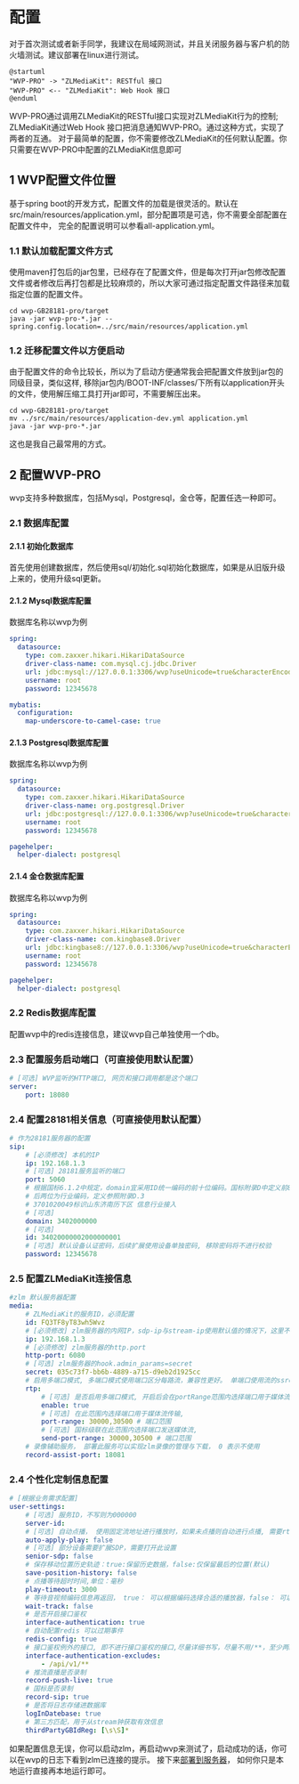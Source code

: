 <!-- 配置 -->
# 配置
对于首次测试或者新手同学，我建议在局域网测试，并且关闭服务器与客户机的防火墙测试。建议部署在linux进行测试。

```plantuml
@startuml
"WVP-PRO" -> "ZLMediaKit": RESTful 接口
"WVP-PRO" <-- "ZLMediaKit": Web Hook 接口
@enduml
```
WVP-PRO通过调用ZLMediaKit的RESTful接口实现对ZLMediaKit行为的控制; ZLMediaKit通过Web Hook 接口把消息通知WVP-PRO。通过这种方式，实现了两者的互通。
对于最简单的配置，你不需要修改ZLMediaKit的任何默认配置。你只需要在WVP-PRO中配置的ZLMediaKit信息即可
## 1 WVP配置文件位置
基于spring boot的开发方式，配置文件的加载是很灵活的。默认在src/main/resources/application.yml，部分配置项是可选，你不需要全部配置在配置文件中，
完全的配置说明可以参看all-application.yml。
### 1.1 默认加载配置文件方式
使用maven打包后的jar包里，已经存在了配置文件，但是每次打开jar包修改配置文件或者修改后再打包都是比较麻烦的，所以大家可通过指定配置文件路径来加载指定位置的配置文件。
```shell
cd wvp-GB28181-pro/target
java -jar wvp-pro-*.jar --spring.config.location=../src/main/resources/application.yml
```
### 1.2 迁移配置文件以方便启动
由于配置文件的命令比较长，所以为了启动方便通常我会把配置文件放到jar包的同级目录，类似这样,
移除jar包内/BOOT-INF/classes/下所有以application开头的文件，使用解压缩工具打开jar即可，不需要解压出来。
```shell
cd wvp-GB28181-pro/target
mv ../src/main/resources/application-dev.yml application.yml 
java -jar wvp-pro-*.jar 
```
这也是我自己最常用的方式。
## 2 配置WVP-PRO
wvp支持多种数据库，包括Mysql，Postgresql，金仓等，配置任选一种即可。
### 2.1 数据库配置
####  2.1.1 初始化数据库
首先使用创建数据库，然后使用sql/初始化.sql初始化数据库，如果是从旧版升级上来的，使用升级sql更新。
####  2.1.2 Mysql数据库配置
数据库名称以wvp为例
```yaml
spring:
  datasource:
    type: com.zaxxer.hikari.HikariDataSource
    driver-class-name: com.mysql.cj.jdbc.Driver
    url: jdbc:mysql://127.0.0.1:3306/wvp?useUnicode=true&characterEncoding=UTF8&rewriteBatchedStatements=true&serverTimezone=PRC&useSSL=false&allowMultiQueries=true&allowPublicKeyRetrieval=true
    username: root
    password: 12345678

mybatis:
  configuration:
    map-underscore-to-camel-case: true
```
####  2.1.3 Postgresql数据库配置
数据库名称以wvp为例
```yaml
spring:
  datasource:
    type: com.zaxxer.hikari.HikariDataSource
    driver-class-name: org.postgresql.Driver
    url: jdbc:postgresql://127.0.0.1:3306/wvp?useUnicode=true&characterEncoding=UTF8&rewriteBatchedStatements=true&serverTimezone=PRC&useSSL=false&allowMultiQueries=true&allowPublicKeyRetrieval=true
    username: root
    password: 12345678

pagehelper:
  helper-dialect: postgresql
```
####  2.1.4 金仓数据库配置
数据库名称以wvp为例
```yaml
spring:
  datasource:
    type: com.zaxxer.hikari.HikariDataSource
    driver-class-name: com.kingbase8.Driver
    url: jdbc:kingbase8://127.0.0.1:3306/wvp?useUnicode=true&characterEncoding=utf8
    username: root
    password: 12345678

pagehelper:
  helper-dialect: postgresql
```
### 2.2 Redis数据库配置
配置wvp中的redis连接信息，建议wvp自己单独使用一个db。
### 2.3 配置服务启动端口（可直接使用默认配置）
```yaml
# [可选] WVP监听的HTTP端口, 网页和接口调用都是这个端口
server:
    port: 18080
```
### 2.4 配置28181相关信息（可直接使用默认配置）
```yaml
# 作为28181服务器的配置
sip:
    # [必须修改] 本机的IP
    ip: 192.168.1.3
    # [可选] 28181服务监听的端口
    port: 5060
    # 根据国标6.1.2中规定，domain宜采用ID统一编码的前十位编码。国标附录D中定义前8位为中心编码（由省级、市级、区级、基层编号组成，参照GB/T 2260-2007）
    # 后两位为行业编码，定义参照附录D.3
    # 3701020049标识山东济南历下区 信息行业接入
    # [可选]
    domain: 3402000000
    # [可选]
    id: 34020000002000000001
    # [可选] 默认设备认证密码，后续扩展使用设备单独密码, 移除密码将不进行校验
    password: 12345678
```
### 2.5 配置ZLMediaKit连接信息
```yaml
#zlm 默认服务器配置
media:
    # ZLMediaKit的服务ID，必须配置
    id: FQ3TF8yT83wh5Wvz
    # [必须修改] zlm服务器的内网IP，sdp-ip与stream-ip使用默认值的情况下，这里不要使用127.0.0.1/0.0.0.0
    ip: 192.168.1.3
    # [必须修改] zlm服务器的http.port
    http-port: 6080
    # [可选] zlm服务器的hook.admin_params=secret
    secret: 035c73f7-bb6b-4889-a715-d9eb2d1925cc
    # 启用多端口模式, 多端口模式使用端口区分每路流，兼容性更好。 单端口使用流的ssrc区分， 点播超时建议使用多端口测试
    rtp:
        # [可选] 是否启用多端口模式, 开启后会在portRange范围内选择端口用于媒体流传输
        enable: true
        # [可选] 在此范围内选择端口用于媒体流传输,
        port-range: 30000,30500 # 端口范围
        # [可选] 国标级联在此范围内选择端口发送媒体流,
        send-port-range: 30000,30500 # 端口范围
    # 录像辅助服务， 部署此服务可以实现zlm录像的管理与下载， 0 表示不使用
    record-assist-port: 18081
```
### 2.4 个性化定制信息配置
```yaml
# [根据业务需求配置]
user-settings:
    # [可选] 服务ID，不写则为000000
    server-id:
    # [可选] 自动点播， 使用固定流地址进行播放时，如果未点播则自动进行点播, 需要rtp.enable=true
    auto-apply-play: false
    # [可选] 部分设备需要扩展SDP，需要打开此设置
    senior-sdp: false
    # 保存移动位置历史轨迹：true:保留历史数据，false:仅保留最后的位置(默认)
    save-position-history: false
    # 点播等待超时时间,单位：毫秒
    play-timeout: 3000
    # 等待音视频编码信息再返回， true： 可以根据编码选择合适的播放器，false： 可以更快点播
    wait-track: false
    # 是否开启接口鉴权
    interface-authentication: true
    # 自动配置redis 可以过期事件
    redis-config: true
    # 接口鉴权例外的接口, 即不进行接口鉴权的接口,尽量详细书写，尽量不用/**，至少两级目录
    interface-authentication-excludes:
        - /api/v1/**
    # 推流直播是否录制
    record-push-live: true
    # 国标是否录制
    record-sip: true
    # 是否将日志存储进数据库
    logInDatebase: true
    # 第三方匹配，用于从stream钟获取有效信息
    thirdPartyGBIdReg: [\s\S]*
```


如果配置信息无误，你可以启动zlm，再启动wvp来测试了，启动成功的话，你可以在wvp的日志下看到zlm已连接的提示。
接下来[部署到服务器](./_content/introduction/deployment.md)， 如何你只是本地运行直接再本地运行即可。
